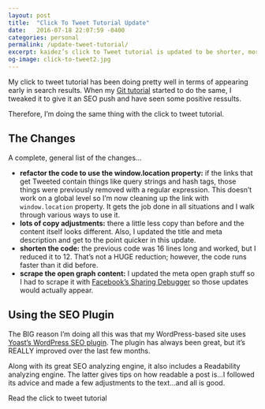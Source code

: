 ```yaml
---
layout: post
title:  "Click To Tweet Tutorial Update"
date:   2016-07-18 22:07:59 -0400
categories: personal
permalink: /update-tweet-tutorial/
excerpt: kaidez’s click to Tweet tutorial is updated to be shorter, more readable, provide information faster & demonstrate some window.location JavaScript tricks.
og-image: click-to-tweet2.jpg
---
```

<p>My click to tweet tutorial has been doing pretty well in terms of appearing early in search results. When my <a href="http://kaidez.com/github-tutorial-update/">Git tutorial</a> started to do the same, I tweaked it to give it an SEO push and have seen some positive ressults.</p><p>Therefore, I&#8217;m doing the same thing with the click to tweet tutorial.</p><h2>The Changes</h2><p>A complete, general list of the changes&#8230;</p><ul><li class="post-list-item"><strong>refactor the code to use the window.location property:</strong> if the links that get Tweeted contain things like query strings and hash tags, those things were previously removed with a regular expression. This doesn&#8217;t work on a global level so I&#8217;m now cleaning up the link with <code>window.location</code> property. It gets the job done in all situations and I walk through various ways to use it.</li><li class="post-list-item"><strong>lots of copy adjustments:</strong> there a little less copy than before and the content itself looks different. Also, I updated the title and meta description and get to the point quicker in this update.</li><li class="post-list-item"><strong>shorten the code:</strong> the previous code was 16 lines long and worked, but I reduced it to 12. That&#8217;s not a HUGE reduction; however, the code runs faster than it did before.</li><li class="post-list-item"><strong>scrape the open graph content:</strong> I updated the meta open graph stuff so I had to scrape it with <a href="https://developers.facebook.com/tools/debug/">Facebook&#8217;s Sharing Debugger</a> so those updates would actually appear.</li></ul><h2>Using the SEO Plugin</h2><p>The BIG reason I&#8217;m doing all this was that my WordPress-based site uses <a href="https://wordpress.org/plugins/wordpress-seo/">Yoast&#8217;s WordPress SEO plugin</a>. The plugin has always been great, but it&#8217;s REALLY improved over the last few months.</p><p>Along with its great SEO analyzing engine, it also includes a Readability analyzing engine. The latter gives tips on how readable a post is&#8230;I followed its advice and made a few adjustments to the text&#8230;and all is good.</p><p>Read the click to tweet tutorial